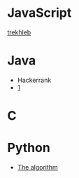 # JavaScript
[trekhleb](https://github.com/trekhleb/javascript-algorithms)

# Java
- Hackerrank
- [1](https://github.com/TheAlgorithms/Java)

# C

# Python
- [The algorithm](https://github.com/TheAlgorithms/Python)